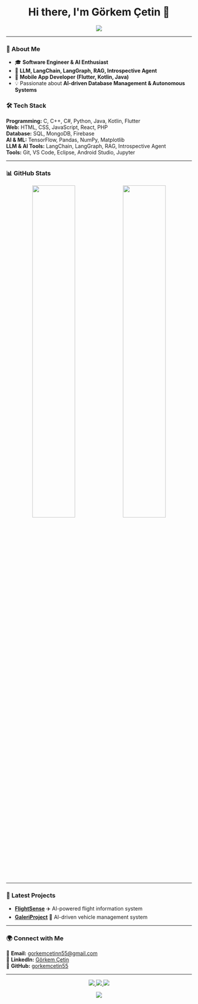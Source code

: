 <h1 align="center">Hi there, I'm Görkem Çetin 👋</h1>

<p align="center">
  <img src="https://readme-typing-svg.herokuapp.com?color=%2336BCF7&size=24&center=true&vCenter=true&width=600&lines=Software+Engineer;AI+Enthusiast;Full+Stack+Developer;Machine+Learning+Researcher" />
</p>

---

### 🚀 About Me
- 🎓 **Software Engineer & AI Enthusiast**
- 🤖 **LLM, LangChain, LangGraph, RAG, Introspective Agent**
- 📱 **Mobile App Developer (Flutter, Kotlin, Java)**
- 💡 Passionate about **AI-driven Database Management & Autonomous Systems**

### 🛠️ Tech Stack
**Programming:** C, C++, C#, Python, Java, Kotlin, Flutter  
**Web:** HTML, CSS, JavaScript, React, PHP  
**Database:** SQL, MongoDB, Firebase  
**AI & ML:** TensorFlow, Pandas, NumPy, Matplotlib  
**LLM & AI Tools:** LangChain, LangGraph, RAG, Introspective Agent  
**Tools:** Git, VS Code, Eclipse, Android Studio, Jupyter  

---

### 📊 GitHub Stats
<p align="center">
  <img src="https://github-readme-stats.vercel.app/api?username=gorkemcetin55&show_icons=true&theme=tokyonight" width="48%" />
  <img src="https://github-readme-streak-stats.herokuapp.com/?user=gorkemcetin55&theme=tokyonight" width="48%" />
</p>

---

### 🚀 Latest Projects
- **[FlightSense](https://github.com/gorkemcetin55/FlightSense)** ✈️ AI-powered flight information system
- **[GaleriProject](https://github.com/gorkemcetin55/GaleriProject)** 🚗 AI-driven vehicle management system

---

### 🌍 Connect with Me
📧 **Email:** gorkemcetinn55@gmail.com  
🔗 **LinkedIn:** [Görkem Çetin](https://www.linkedin.com/in/g%C3%B6rkem-%C3%A7etin-8b5939227/)  
📂 **GitHub:** [gorkemcetin55](https://github.com/gorkemcetin55)

---

<p align="center">
  <a href="https://www.linkedin.com/in/g%C3%B6rkem-%C3%A7etin-8b5939227/" target="_blank">
    <img src="https://img.shields.io/badge/LinkedIn-0077B5?style=for-the-badge&logo=linkedin&logoColor=white" />
  </a>
  <a href="mailto:gorkemcetinn55@gmail.com">
    <img src="https://img.shields.io/badge/Email-D14836?style=for-the-badge&logo=gmail&logoColor=white" />
  </a>
  <a href="https://github.com/gorkemcetin55">
    <img src="https://img.shields.io/badge/GitHub-181717?style=for-the-badge&logo=github&logoColor=white" />
  </a>
</p>




<p align="center">
  <img src="https://raw.githubusercontent.com/gorkemcetin55/gorkemcetin55/main/github-contribution-grid-snake.svg" />
</p>

